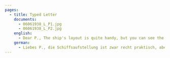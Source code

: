 ```yaml
---
pages:
  - title: Typed Letter
    documents:
      - 06061938_L_P1.jpg
      - 06061938_L_P2.jpg
    english:
      - Dear P., The ship's layout is quite handy, but you can see the necessary daily in the newspapers. Do not buy a dining service. Do not buy any business objects anymore. Send me the lineup I asked for. I'll tell you what you may not be able to buy and what you might have to eat. The relationships we have to live under are not that we can stash any supplies or even have things that we will not need in the foreseeable future. It's all very different here. About elekt. I still write pots and iron. Learn to tailor only for your own use. That is enough. I have heard of ship. Get in touch with someone about the lampshade design. They write that they do not know your address. I also thought my cousin had a good practice, but it is not so. They move into a Vorott of N.H. (Yesterday I discovered a regular dung heap!) where they bought a house. And now my cousin has to see that he gets practice, so start from scratch. The bandage production still has my cousin. This business is developing slowly. With the affidavits for the people who are waiting for it, it looks bad. Worst for miners though. However, I have my cousin now so far that they are not quite as negative attitude as first. It is a delicate work. I've got L. so far now that you want to mimic Bergmann's suggestions. Please tell Ruth and tell her that I'm waiting for a letter from her. How is Frankenbers? Please call and order greetings. They did not write to me, I already told them. Tell Mr. E., he should not be so ruthless and consider the circumstances. I would have done that long enough. Mr. Stern is a car drover. He wants to pick up the baer. He has learned massage and hopes to do something with it. I hope it succeeds. His wife gets a child in September. Desmach does not work anymore, she used to be a modiste, I am glad, that you are doing well in English. The missing words you get here quickly. More important is the grammat. Document. How does Gisela like the new position? Schöm, that she deserves something again, even more beautiful, that Joachim has found the right start. I can imagine that he was tired and broken at first, but that settles. Thank you very much for your lines, according to mother, we are so happy that the whole family has something to do again. I heard from Suse that you were with your father. Suse says you are either too modest or too shy. Please show her the next time that both are not more than normal. Eva writes that business is not going very well. What are the prospects? Dear Eva, you have to learn the household practically. Theories helen there nothing. Watch how you do it best. I think I will get the first papers soon. It does not take a few months. I've got the photos by now. Hopefully your cold is over again. What did you do? In May you do not need to catch a cold anymore. I write to Ela these days. That you got the blankets, can not hurt, something is to use .. Pentecost give here, too, only 1 day, as it is with Easter and Christmas.
    german:
      - Liebes P., die Schiffsaufstellung ist zwar recht praktisch, aber man kann das Notwendige täglich in den Zeitungen sehen. Kaufe Dir kein Speiseservice. Kaufe Dir keinerlei Wirtschaftsgegenstände mehr. Schick mir die Aufstellung, um die ich gebeten hatte. Jch sage Dir danach, was Du evtl. nich kaufen kannst und was Du evtl. dalsssen sollst. Die Verhältisse , unter denen wir zu leben haen, sind nicht so, dass wir irgendwelche Vorräte verstauen können oder Sachen überhaupt haben dürfen, die wir in absehbarer Zeit praktisch nicht gebrauchen. Es ist hier alles ganz anders wie dort. Ueber elekt. Töpfe und Bügeleisen schreibe ich Dir noch. Lerne schneidern nur für Deinen eigenen Gebrauch. Das genügt. Von Schiffs habe ich gehört. Setze Dich mal mit Jhnen in Verbindung wegen der Lampenschirmanfertigung. Sie schreiben, sie wüssten Deine Adresse nicht. Jch dachts auch, mein Vetter hätte eine gute Praxis, es ist aber nicht so. Sie ziehen in einen Vorott von N.H. (gestern habe ich da einen regulären Misthaufen entdeckt!) wo sie sich ein Haus erworben haben. Und nun muss mein Vetter zusehen, dass er Praxis bekommt, fängt also von vorne an. Die Bandagenanfertigung hat meine Kusine noch. Dieses Geschäft entwickelt sich langsam. Mit den Affidavits für die Leute, die darauf warten, sieht es mies aus. Am schlechtesten allerdings für Bergmanns. Jch habe allerdings meine Kusine jetzt soweit, dass sie sich nicht ganz so negativ einstellen wie zuerst. Es ist eine delikate Arbeit. Jch habe L. jetzt soweit, dass man Bergmanns Vorschläge mavhen will. Sage das bitte Ruth und sage ihr ferner, dass ich auf einen Brief voh ihr warte.  Wie geht es Frankenbers? Rufe sie bitte an und bestelle Grüsse. Sie haben mir nicht geschrieben, ich ihnen schon. Sage bitte Herrn E., er solle nicht so rücksichtslos sein und die Verhältnisse bedenken. Jch hätte das ja auch lange genug getan. Herr Stern ist Autodroschkenfahrer. Er will das baer aufgenben. Er hat Massage gelernt und hofft es damit zu etwas zu bringen. Hoffentlich glückt es ihm. Seine Frau bekommt in September ein Kind. Desmach arbeitet sie nicht mehr, früher war sie Modistin, Jch freue, mich, dass Du im Englischen gut vorwärts kommst. Die fehlenden Worte kriegst Du hier schnell. Wichtiger ist die grammat. Unterlage. Wie gefällt es Gisela in der neuen Stellung? Schöm, dass sie wieder was verdient, noch schöner, dass Joachim den richtigen Start gefunded hat. Jch kann mir denken, dass er erst müde und kaputt war, aber das legt sich. Schönen Dank für Deine Zeilen lt. Mutter,  Wirklcih schön dass die ganze Familie wieder was zu tun hat. Jch hörte acuh von Suse, dass Du lt. Vater mit ih zusammen warst. Suse meint, Du seist entweder zu bescheiden oder zu schüchtern. Bitte zeige ihr doch das nächste mal, dass beides nicht mehr als normal ist. Eva schreibt, das Geschäft gehe nicht besonders. Wie sind die Aussichten? Leibe Eva, den Haushalt musst Du praktisch erlernen. Theorien helen da nichts. Sieh zu, wie Du es am besten machst.  Jch denke, dass ich die first papers in Kürze bekomme. Es dauert nicht einige Monate. Die Fotos habe ich inzwischen bekommen. Hoffentlich ist Deine Erkältung wieder ganzg vorrüber. Was hast Du angestellt? Jm Mai braucht man doch keine Erkältung mehr zu bekommen. An Ela schreibe ich dieser Tage. Dass Du die Wolldecken bekommen hast, kann nichts schaden, sowas ist zu gebrauchen.. Pfingsten gibst hier auch, baer nur 1 Tag, ebenso ist es mit Ostern und Weihnachten.
---
```

  